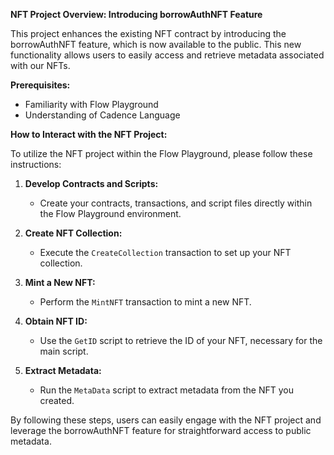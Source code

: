 **NFT Project Overview: Introducing borrowAuthNFT Feature**

This project enhances the existing NFT contract by introducing the borrowAuthNFT feature, which is now available to the public. This new functionality allows users to easily access and retrieve metadata associated with our NFTs.

**Prerequisites:**
- Familiarity with Flow Playground
- Understanding of Cadence Language

**How to Interact with the NFT Project:**

To utilize the NFT project within the Flow Playground, please follow these instructions:

1. **Develop Contracts and Scripts:**
   - Create your contracts, transactions, and script files directly within the Flow Playground environment.

2. **Create NFT Collection:**
   - Execute the `CreateCollection` transaction to set up your NFT collection.

3. **Mint a New NFT:**
   - Perform the `MintNFT` transaction to mint a new NFT.

4. **Obtain NFT ID:**
   - Use the `GetID` script to retrieve the ID of your NFT, necessary for the main script.

5. **Extract Metadata:**
   - Run the `MetaData` script to extract metadata from the NFT you created.

By following these steps, users can easily engage with the NFT project and leverage the borrowAuthNFT feature for straightforward access to public metadata.
